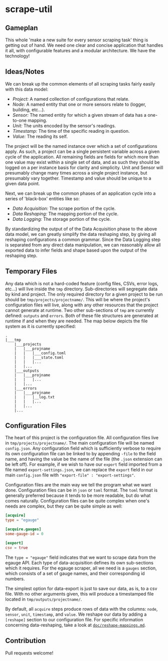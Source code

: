 # scrape-util

## Gameplan

This whole 'make a new suite for every sensor scraping task'
thing is getting out of hand.  We need one clear and concise
application that handles it all, with configurable features
and a modular architecture.  We have the technology!

## Ideas/Notes

We can break up the common elements of all scraping tasks fairly
easily with this data model:

- *Project:* A named collection of configurations that relate.
- *Node:* A named entity that one or more sensors relate to
(logger, building, etc...).
- *Sensor:* The named entity for which a given stream of
data has a one-to-one mapping.
- *Unit:* The units encoded by the sensor's readings.
- *Timestamp:* The time of the specific reading in question.
- *Value:* The reading its self.

The project will be the named instance over which a set of
configurations apply.  As such, a project can be a single persistent
variable across a given cycle of the application.  All remaining
fields are fields for which more than one value may exist within a single
set of data, and as such they should be logged on a
per instance basis for clarity and simplicity.
Unit and Sensor will presumably change many times across
a single project instance, but presumably vary together.
Timestamp and value should be unique to a given data point.

Next, we can break up the common phases of an application cycle into
a series of 'black-box' entities like so:

- *Data Acquisition:* The scrape portion of the cycle.
- *Data Reshaping:* The mapping portion of the cycle.
- *Data Logging:* The storage portion of the cycle.

By standardizing the output of of the Data Acquisition phase
to the above data model, we can greatly simplify the data reshaping
step, by giving all reshaping configurations a common grammar.
Since the Data Logging step is separated from any direct data
manipulation, we can reasonably allow all exported data to infer
fields and shape based upon the output of the reshaping step.

## Temporary Files

Any data which is not a hard-coded feature (config files,
CSVs, error logs, etc...) will live inside the `tmp` directory.
Sub-directories will segregate data by kind and project.  The only
required directory for a given project to be run should be
`tmp/projects/projectname/`.  This will be where the project's
configuration files will live, along with any other resources that
the project cannot generate at runtime.  Two other
sub-sections of `tmp` are currently defined: `outputs` and `errors`.
Both of these file structures are generated at runtime if and when
they are needed.  The map below depicts the file system
as it is currently specified:

````
.
|___tmp
    |___projects
    |   |___projname
    |   |   |___config.toml
    |   |   |___state.toml
    |   |   |...
    |   |...
    |___outputs
    |   |___projname
    |   |   |...
    |   |...
    |___errors
    |   |___projname
    |   |   |__log.txt
    |   |   |...
    |   |...
    |...

````

## Configuration Files

The heart of this project is the configuration file.
All configuration files live in `tmp/projects/projectname/`.
The main configuration file will be named `config.json`.
Any configuration field which is sufficiently verbose to
require its own configuration file can be linked to by
appending `-file` to the field name, and having the value
be the name of the file (the `.json` extension can be left off).
For example, if we wish to have our `export` field imported from
a file named `export-settings.json`, we can replace the `export` field
in our main `config.json` file with `"export-file" : "export-settings"`.

Configuration files are the main way we tell the program what we
want done.  Configuration files can be in `json` or `toml` format.
The `toml` format is generally preferred because it tends to be
more readable, but do what comes naturally.  Configuration files
can be quite complex when one's needs are complex, but they can
be quite simple as well:

```toml
[acquire]
type = "egauge"

[acquire.gauges]
some-gauge-id = 0 

[export]
csv = true

```

The `type = "egauge"` field indicates that we want to scrape data
from the egauge API.  Each type of data-acquisition defines its
own sub-sections which it requires.  For the egauge scraper, all
we need is a `gauges` section, which consists of a set of gauge
names, and their corresponding id numbers.

The simplest option for data-export is just to save our data,
as is, to a csv file.  With no other arguments given, this will
produce a timestamped file located in `tmp/outputs/projectname/`.

By default, all `acquire` steps produce rows of data with
the columns: `node`, `sensor`, `unit`, `timestamp`, and `value`.
We reshape our data by adding a `[reshape]` section to our configuration
file.  For specific information concerning data-reshaping, take a
look at [`doc/reshape-mappings.md`](./doc/reshape-mappings.md).


## Contribution

Pull requests welcome!
